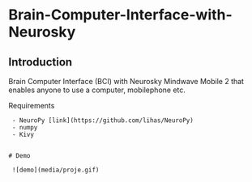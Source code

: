 # Brain-Computer-Interface-with-Neurosky

Introduction
------------
Brain Computer Interface (BCI) with Neurosky Mindwave Mobile 2 that enables anyone to use a computer, mobilephone etc.
 

Requirements
~~~~~~~~~~~~
 - NeuroPy [link](https://github.com/lihas/NeuroPy)
 - numpy
 - Kivy


# Demo

 ![demo](media/proje.gif)